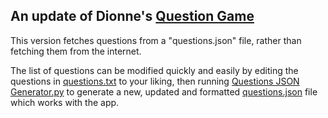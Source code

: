 ## An update of Dionne's [Question Game](https://github.com/CyberRewind/Questions-Game-)

This version fetches questions from a "questions.json" file, rather than fetching them from the internet.

The list of questions can be modified quickly and easily by editing the questions in [questions.txt](https://github.com/kay-who-codes/Dionnes-Question-Game/blob/main/Non-App/questions.txt) to your liking, then running [Questions JSON Generator.py](https://github.com/kay-who-codes/Dionnes-Question-Game/blob/main/Non-App/Questions%20JSON%20Generator.py) to generate a new, updated and formatted [questions.json](https://github.com/kay-who-codes/Dionnes-Question-Game/blob/main/questions.json) file which works with the app.
